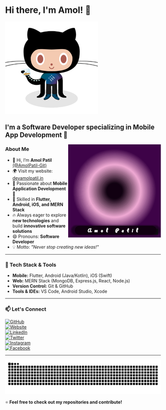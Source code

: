 # Hi there, I'm Amol! 👋  
<img src="./images/2.png" width="300" height="300" alt="Amol's Profile Image" align="center">  

<!---  
# Hi there, I'm Amol! 👋  
<img src="./images/1.gif" width="300" height="300" alt="Animated GIF" align="center">  
--->  

## I'm a Software Developer specializing in Mobile App Development 🚀  
<img src="./images/amol.gif" width="300" height="300" alt="Amol's Coding GIF" align="right">  

### About Me  
- 👋 Hi, I’m **Amol Patil** [(@AmolPatil-Git)](https://github.com/AmolPatil-Git)  
- 🌍 Visit my website: [devamolpatil.in](https://devamolpatil.in/)  
- 👀 Passionate about **Mobile Application Development** 📱  
- 🎯 Skilled in **Flutter, Android, iOS, and MERN Stack**  
- 🔥 Always eager to explore **new technologies** and build **innovative software solutions**  
- 😄 Pronouns: **Software Developer**  
- 💡 Motto: _"Never stop creating new ideas!"_  

---

### 🚀 Tech Stack & Tools  
- **Mobile:** Flutter, Android (Java/Kotlin), iOS (Swift)  
- **Web:** MERN Stack (MongoDB, Express.js, React, Node.js)  
- **Version Control:** Git & GitHub  
- **Tools & IDEs:** VS Code, Android Studio, Xcode  

---

### 📫 Let's Connect  
[![GitHub](https://img.shields.io/badge/GitHub-@AmolPatil--Git-181717?style=flat&logo=github)](https://github.com/AmolPatil-Git)  
[![Website](https://img.shields.io/badge/Website-Visit%20Now-orange?style=flat&logo=google-chrome)](https://devamolpatil.in/)  
[![LinkedIn](https://img.shields.io/badge/LinkedIn-Amol%20Patil-blue?style=flat&logo=linkedin)](https://www.linkedin.com/in/amol-patil-372641165/)  
[![Twitter](https://img.shields.io/badge/Twitter-@amol1781994-1DA1F2?style=flat&logo=twitter)](https://x.com/amol1781994)  
[![Instagram](https://img.shields.io/badge/Instagram-@amol1781994-E4405F?style=flat&logo=instagram)](https://www.instagram.com/amol1781994/)  
[![Facebook](https://img.shields.io/badge/Facebook-Amol%20Patil-1877F2?style=flat&logo=facebook)](https://www.facebook.com/profile.php?id=100008380546793)  

---  

<picture>
  <source media="(prefers-color-scheme: dark)" srcset="https://github.com/AmolPatil-Git/AmolPatil-Git/blob/output/github-snake-dark.svg" />
  <source media="(prefers-color-scheme: light)" srcset="https://github.com/AmolPatil-Git/AmolPatil-Git/blob/output/github-snake.svg" />
  <img alt="github-snake" src="https://github.com/AmolPatil-Git/AmolPatil-Git/blob/output/github-snake.svg" />
</picture> 

⭐ **Feel free to check out my repositories and contribute!**  



<!---  
# Hi there, I'm Amol! 👋  
<img src="./images/2.png" width="300" height="300" alt="Amol's Profile Image" align="center">  



## I'm a Software Developer specializing in Mobile App Development 🚀  
<img src="./images/amol.gif" width="300" height="300" alt="Amol's Coding GIF" align="right">  

### About Me  
- 👋 Hi, I’m **Amol Patil** (@AmolPatil-Git)  
- 👀 Passionate about **Mobile Application Development** 📱  
- 🎯 Skilled in **Flutter, Android, iOS, and MERN Stack**  
- 🔥 Always eager to explore **new technologies** and build **innovative software solutions**  
- 😄 Pronouns: **Software Developer**  
- 💡 Motto: _"Never stop creating new ideas!"_  

---

### 🚀 Tech Stack & Tools  
- **Mobile:** Flutter, Android (Java/Kotlin), iOS (Swift)  
- **Web:** MERN Stack (MongoDB, Express.js, React, Node.js)  
- **Version Control:** Git & GitHub  
- **Tools & IDEs:** VS Code, Android Studio, Xcode  

---

### 📫 Let's Connect  
[![GitHub](https://img.shields.io/badge/GitHub-@AmolPatil--Git-181717?style=flat&logo=github)](https://github.com/AmolPatil-Git)  
[![LinkedIn](https://img.shields.io/badge/LinkedIn-Amol%20Patil-blue?style=flat&logo=linkedin)](YOUR_LINKEDIN_URL)  
[![Twitter](https://img.shields.io/badge/Twitter-@YourHandle-1DA1F2?style=flat&logo=twitter)](YOUR_TWITTER_URL)  

---  

⭐ **Feel free to check out my repositories and contribute!**  

--->  

<!---  
### Hi there, I'm Amol! 👋
<img src="./images/2.png" width = "300" height = "300" align = "center"> 



### I'm a software developer and i development mobile applications.   <img src="./images/amol.gif" width = "300" height = "300" align = "right">


- 👋 Hi, I’m @AmolPatil-Git
- 👀 I’m interested in mobile Application Languages 📱
- 😄 Pronouns: Software Developer
- 💪🏼 Future Goals: Exploring new technologies and developing software solutions. - Never stop creating new ideas.

--->

